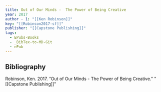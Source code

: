 ```yaml
---
title: Out of Our Minds -  The Power of Being Creative
year: 2017
author - 1: "[[Ken Robinson]]"
key: "[[Robinson2017-sf]]"
publisher: "[[Capstone Publishing]]"
tags:
  - EPubs-Books
  - _BibTex-to-MD-Git
  - ePub
---
```


## Bibliography
Robinson, Ken. 2017. “Out of Our Minds -  The Power of Being Creative.” "[[Capstone Publishing]]"